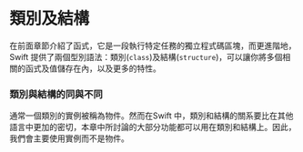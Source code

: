 # 類別及結構

在前面章節介紹了函式，它是一段執行特定任務的獨立程式碼區塊，而更進階地，Swift 提供了兩個型別語法：類別(`class`)及結構(`structure`)，可以讓你將多個相關的函式及值儲存在內，以及更多的特性。

### 類別與結構的同與不同






通常一個類別的實例被稱為物件。然而在Swift 中，類別和結構的關系要比在其他語言中更加的密切，本章中所討論的大部分功能都可以用在類別和結構上。因此，我們會主要使用實例而不是物件。



